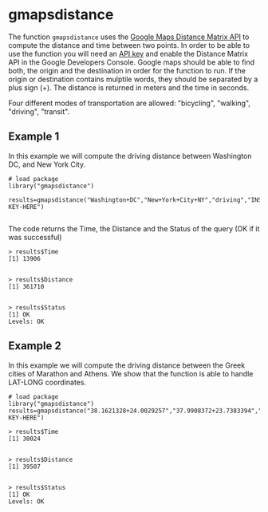 gmapsdistance
=======

The function `gmapsdistance` uses the [Google Maps Distance Matrix API](https://developers.google.com/maps/documentation/distance-matrix/intro?hl=en) to compute the distance and time between two points. In order to be able to use the function you will need an [API key](https://developers.google.com/maps/documentation/distance-matrix/get-api-key#key) and enable the Distance Matrix API in the Google Developers Console. Google maps should be able to find both, the origin and the destination in order for the function to run. If the origin or destination contains mulptile words, they should be separated by a plus sign (+). The distance is returned in meters and the time in seconds. 

Four different modes of transportation are allowed: "bicycling", "walking", "driving", "transit". 

## Example 1

In this example we will compute the driving distance between Washington DC, and New York City. 

```{r}
# load package
library("gmapsdistance")

results=gmapsdistance("Washington+DC","New+York+City+NY","driving","INSERT-KEY-HERE")


``` 
The code returns the Time, the Distance and the Status of the query (OK if it was successful)
```{r}
> results$Time
[1] 13906


> results$Distance
[1] 361710


> results$Status
[1] OK
Levels: OK

``` 
## Example 2

In this example we will compute the driving distance between the Greek cities of 
Marathon and Athens. We show that the function is able to handle LAT-LONG coordinates. 
```{r} 
# load package
library("gmapsdistance")
results=gmapsdistance("38.1621328+24.0029257","37.9908372+23.7383394","walking","INSERT-KEY-HERE")

> results$Time
[1] 30024


> results$Distance
[1] 39507


> results$Status
[1] OK
Levels: OK

